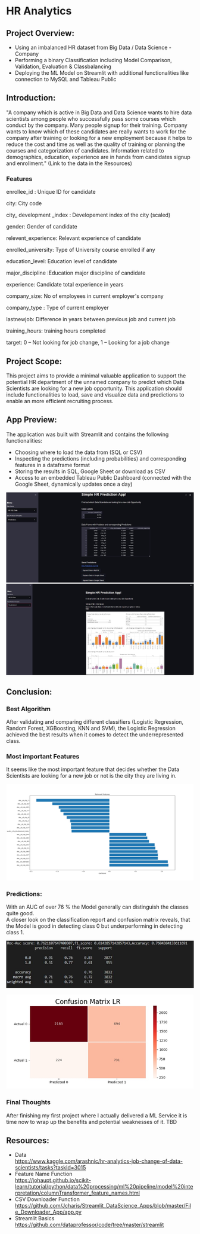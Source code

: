 # HR Analytics

## Project Overview:

* Using an imbalanced HR dataset from Big Data / Data Science - Company  
* Performing a binary Classification including Model Comparison, Validation, Evaluation & Classbalancing 
* Deploying the ML Model on Streamlit with additional functionalities like connection to MySQL and Tableau Public


## Introduction:

"A company which is active in Big Data and Data Science wants to hire data scientists among people who successfully pass some courses which conduct by the company. Many people signup for their training. Company wants to know which of these candidates are really wants to work for the company after training or looking for a new employment because it helps to reduce the cost and time as well as the quality of training or planning the courses and categorization of candidates. Information related to demographics, education, experience are in hands from candidates signup and enrollment." (Link to the data in the Resources)

### Features

enrollee_id : Unique ID for candidate

city: City code

city_ development _index : Developement index of the city (scaled)

gender: Gender of candidate

relevent_experience: Relevant experience of candidate

enrolled_university: Type of University course enrolled if any

education_level: Education level of candidate

major_discipline :Education major discipline of candidate

experience: Candidate total experience in years

company_size: No of employees in current employer's company

company_type : Type of current employer

lastnewjob: Difference in years between previous job and current job

training_hours: training hours completed

target: 0 – Not looking for job change, 1 – Looking for a job change


## Project Scope:

This project aims to provide a minimal valuable application to support the potential HR department of the unnamed company to predict which Data Scientists are looking for a new job opportunity. This application should include functionalities to load, save and visualize data and predictions to enable an more efficient recruiting process.

## App Preview:

The application was built with Streamlit and contains the following functionalities:
* Choosing where to load the data from (SQL or CSV)
* Inspecting the predictions (including probabilities) and corresponding features in a dataframe format 
* Storing the results in SQL, Google Sheet or download as CSV 
* Access to an embedded Tableau Public Dashboard (connected with the Google Sheet, dynamically updates once a day)

![Streamlit App Overview](https://github.com/Reik96/HR_Analytics/blob/master/pictures/Streamlit_Page1.JPG)
![Streamlit App Tableau Integration](https://github.com/Reik96/HR_Analytics/blob/master/pictures/Streamlit_Tableau.JPG)



## Conclusion:

### Best Algorithm

After validating and comparing different classifiers (Logistic Regression, Random Forest, XGBoosting, KNN and SVM), the Logistic Regression achieved the best results when it comes to detect the underrepresented class.

### Most important Features

It seems like the most important feature that decides whether the Data Scientists are looking for a new job or not is the city they are living in. <br>

![Feature Importance](https://github.com/Reik96/HR_Analytics/blob/master/pictures/Feature_Importance.jpeg)

###  Predictions:

With an AUC of over 76 % the Model generally can distinguish the classes quite good.<br>
A closer look on the classification report and confusion matrix reveals, that the Model is good in detecting class 0 but underperforming in detecting class 1. <br>

![Classification Report](https://github.com/Reik96/HR_Analytics/blob/master/pictures/Classification_Report.JPG)

![Confusion Matrix](https://github.com/Reik96/HR_Analytics/blob/master/pictures/Confusion_Matrix.jpeg)<br>

### Final Thoughts

After finishing my first project where I actually delivered a ML Service it is time now to wrap up the benefits and potential weaknesses of it.
TBD



## Resources: 
* Data<br>
https://www.kaggle.com/arashnic/hr-analytics-job-change-of-data-scientists/tasks?taskId=3015<br>
* Feature Name Function <br>
https://johaupt.github.io/scikit-learn/tutorial/python/data%20processing/ml%20pipeline/model%20interpretation/columnTransformer_feature_names.html<br>
* CSV Downloader Function <br>
https://github.com/Jcharis/Streamlit_DataScience_Apps/blob/master/File_Downloader_App/app.py
* Streamlit Basics<br>
https://github.com/dataprofessor/code/tree/master/streamlit
